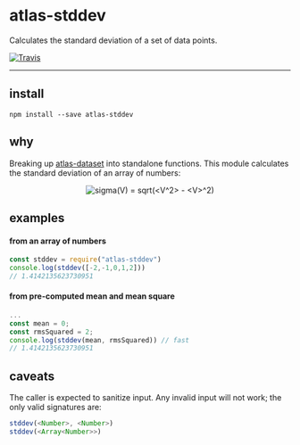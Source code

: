 # atlas-stddev

Calculates the standard deviation of a set of data points.

[![Travis](https://img.shields.io/travis/atlassubbed/atlas-stddev.svg)](https://travis-ci.org/atlassubbed/atlas-stddev)

---

## install

```
npm install --save atlas-stddev
```

## why

Breaking up [atlas-dataset](https://github.com/atlassubbed/atlas-dataset#readme) into standalone functions. This module calculates the standard deviation of an array of numbers:

<p align="center">
  <img alt="sigma(V) = sqrt(<V^2> - <V>^2)" src="docs/stddev.png">
</p>

## examples

#### from an array of numbers

```javascript
const stddev = require("atlas-stddev")
console.log(stddev([-2,-1,0,1,2]))
// 1.4142135623730951
```

#### from pre-computed mean and mean square

```javascript
...
const mean = 0;
const rmsSquared = 2;
console.log(stddev(mean, rmsSquared)) // fast
// 1.4142135623730951
```

## caveats

The caller is expected to sanitize input. Any invalid input will not work; the only valid signatures are:

```javascript
stddev(<Number>, <Number>)
stddev(<Array<Number>>)
```